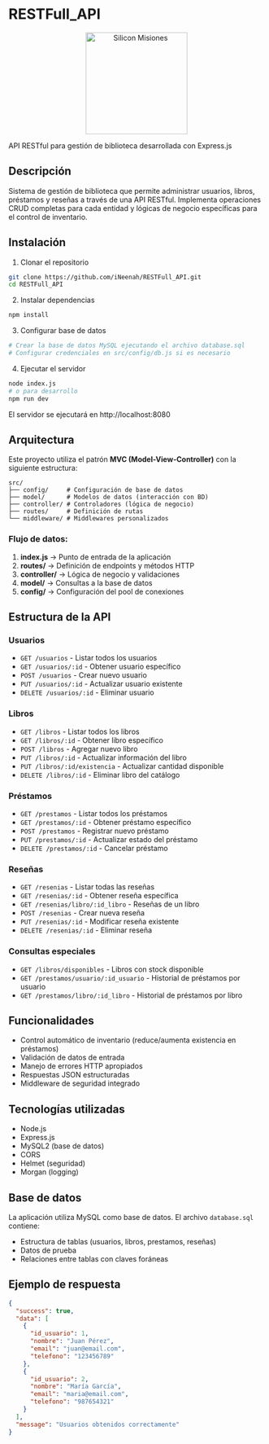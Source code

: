 # RESTFull_API

<div align="center">
  <img src="https://siliconmisiones.gob.ar/wp-content/uploads/2025/06/simi-.svg" alt="Silicon Misiones" width="200"/>
</div>

API RESTful para gestión de biblioteca desarrollada con Express.js

## Descripción

Sistema de gestión de biblioteca que permite administrar usuarios, libros, préstamos y reseñas a través de una API RESTful. Implementa operaciones CRUD completas para cada entidad y lógicas de negocio específicas para el control de inventario.

## Instalación

1. Clonar el repositorio
```bash
git clone https://github.com/iNeenah/RESTFull_API.git
cd RESTFull_API
```

2. Instalar dependencias
```bash
npm install
```

3. Configurar base de datos
```bash
# Crear la base de datos MySQL ejecutando el archivo database.sql
# Configurar credenciales en src/config/db.js si es necesario
```

4. Ejecutar el servidor
```bash
node index.js
# o para desarrollo
npm run dev
```

El servidor se ejecutará en http://localhost:8080

## Arquitectura

Este proyecto utiliza el patrón **MVC (Model-View-Controller)** con la siguiente estructura:

```
src/
├── config/     # Configuración de base de datos
├── model/      # Modelos de datos (interacción con BD)
├── controller/ # Controladores (lógica de negocio)
├── routes/     # Definición de rutas
└── middleware/ # Middlewares personalizados
```

### Flujo de datos:
1. **index.js** → Punto de entrada de la aplicación
2. **routes/** → Definición de endpoints y métodos HTTP
3. **controller/** → Lógica de negocio y validaciones
4. **model/** → Consultas a la base de datos
5. **config/** → Configuración del pool de conexiones

## Estructura de la API

### Usuarios
- `GET /usuarios` - Listar todos los usuarios
- `GET /usuarios/:id` - Obtener usuario específico
- `POST /usuarios` - Crear nuevo usuario
- `PUT /usuarios/:id` - Actualizar usuario existente
- `DELETE /usuarios/:id` - Eliminar usuario

### Libros
- `GET /libros` - Listar todos los libros
- `GET /libros/:id` - Obtener libro específico
- `POST /libros` - Agregar nuevo libro
- `PUT /libros/:id` - Actualizar información del libro
- `PUT /libros/:id/existencia` - Actualizar cantidad disponible
- `DELETE /libros/:id` - Eliminar libro del catálogo

### Préstamos
- `GET /prestamos` - Listar todos los préstamos
- `GET /prestamos/:id` - Obtener préstamo específico
- `POST /prestamos` - Registrar nuevo préstamo
- `PUT /prestamos/:id` - Actualizar estado del préstamo
- `DELETE /prestamos/:id` - Cancelar préstamo

### Reseñas
- `GET /resenias` - Listar todas las reseñas
- `GET /resenias/:id` - Obtener reseña específica
- `GET /resenias/libro/:id_libro` - Reseñas de un libro
- `POST /resenias` - Crear nueva reseña
- `PUT /resenias/:id` - Modificar reseña existente
- `DELETE /resenias/:id` - Eliminar reseña

### Consultas especiales
- `GET /libros/disponibles` - Libros con stock disponible
- `GET /prestamos/usuario/:id_usuario` - Historial de préstamos por usuario
- `GET /prestamos/libro/:id_libro` - Historial de préstamos por libro

## Funcionalidades

- Control automático de inventario (reduce/aumenta existencia en préstamos)
- Validación de datos de entrada
- Manejo de errores HTTP apropiados
- Respuestas JSON estructuradas
- Middleware de seguridad integrado



## Tecnologías utilizadas

- Node.js
- Express.js
- MySQL2 (base de datos)
- CORS
- Helmet (seguridad)
- Morgan (logging)

## Base de datos

La aplicación utiliza MySQL como base de datos. El archivo `database.sql` contiene:
- Estructura de tablas (usuarios, libros, prestamos, reseñas)
- Datos de prueba
- Relaciones entre tablas con claves foráneas

## Ejemplo de respuesta

```json
{
  "success": true,
  "data": [
    {
      "id_usuario": 1,
      "nombre": "Juan Pérez",
      "email": "juan@email.com",
      "telefono": "123456789"
    },
    {
      "id_usuario": 2,
      "nombre": "María García",
      "email": "maria@email.com",
      "telefono": "987654321"
    }
  ],
  "message": "Usuarios obtenidos correctamente"
}
```